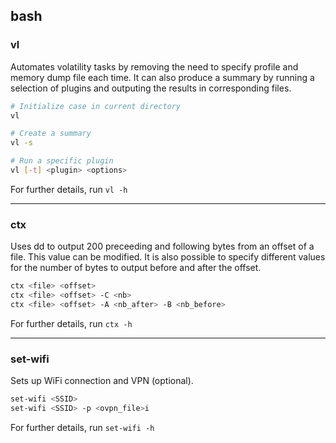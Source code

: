 ## bash

### vl

Automates volatility tasks by removing the need to specify profile and memory dump file each time. It can also produce a summary by running a selection of plugins and outputing the results in corresponding files.

```bash
# Initialize case in current directory
vl

# Create a summary
vl -s

# Run a specific plugin
vl [-t] <plugin> <options>
```

For further details, run `vl -h`

---

### ctx

Uses dd to output 200 preceeding and following bytes from an offset of a file.
This value can be modified. It is also possible to specify different values for the number of bytes to output before and after the offset.

```bash
ctx <file> <offset>
ctx <file> <offset> -C <nb>
ctx <file> <offset> -A <nb_after> -B <nb_before>
```
For further details, run `ctx -h`

---

### set-wifi

Sets up WiFi connection and VPN (optional).

```bash
set-wifi <SSID>
set-wifi <SSID> -p <ovpn_file>i
```

For further details, run `set-wifi -h`